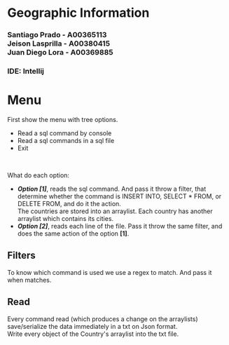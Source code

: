 # Geographic Information
### Santiago Prado - A00365113 <br>Jeison Lasprilla - A00380415 <br>Juan Diego Lora - A00369885
### IDE: Intellij
# Menu
First show the menu with tree options.
* Read a sql command by console
* Read a sql commands in a sql file
* Exit
<br>

What do each option:
* _**Option [1]**_, reads the sql command. And pass it throw a filter, that determine whether the command is INSERT INTO, SELECT * FROM, or DELETE FROM, and do it the action. <br>
The countries are stored into an arraylist. Each country has another arraylist which contains its cities.<br>
* _**Option [2]**_, reads each line of the file. Pass it throw the same filter, and does the same action of the option **[1]**.

## Filters
To know which command is used we use a regex to match. And pass it when matches.

## Read
Every command read (which produces a change on the arraylists) save/serialize the data immediately in a txt on Json format. <br>
Write every object of the Country's arraylist into the txt file. 





